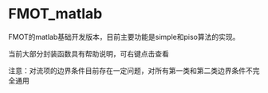 # FMOT_matlab
FMOT的matlab基础开发版本，目前主要功能是simple和piso算法的实现。

当前大部分封装函数具有帮助说明，可右键点击查看

注意：对流项的边界条件目前存在一定问题，对所有第一类和第二类边界条件不完全通用
